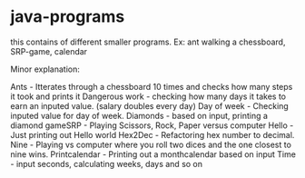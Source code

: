# java-programs
this contains of different smaller programs. Ex: ant walking a chessboard, SRP-game, calendar

Minor explanation:

Ants - Itterates through a chessboard 10 times and checks how many steps it took and prints it
Dangerous work - checking how many days it takes to earn an inputed value. (salary doubles every day)
Day of week - Checking inputed value for day of week.
Diamonds - based on input, printing a diamond
gameSRP - Playing Scissors, Rock, Paper versus computer
Hello - Just printing out Hello world
Hex2Dec - Refactoring hex number to decimal.
Nine - Playing vs computer where you roll two dices and the one closest to nine wins.
Printcalendar - Printing out a monthcalendar based on input
Time - input seconds, calculating weeks, days and so on
